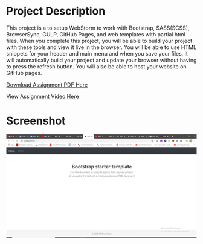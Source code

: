 # Project Description
This project is a to setup WebStorm to work with Bootstrap, SASS(SCSS), BrowserSync, GULP, GitHub Pages, and web templates 
with partial html files.  When you complete this project, you will be able to build your project with these tools and 
view it live in the browser. You will be able to use HTML snippets for your header and main menu and when you save your 
files, it will automatically build your project and update your browser without having to press the refresh button.  You will also be able to host your website on GitHub pages.

[Download Assignment PDF Here](BootStrapBrowserSyncGulp-Homework.pdf)

[View Assignment Video Here](https://youtu.be/rusniDSzXGs)

# Screenshot

![WebStorm Gulp Config](screenshots/local_browser_screenshot.JPG)
